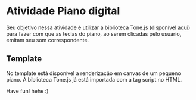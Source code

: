 # Atividade Piano digital

Seu objetivo nessa atividade é utilizar a biblioteca Tone.js (disponível [aqui](https://github.com/Tonejs/Tone.js/)) para fazer com que as teclas do piano, ao serem clicadas pelo usuário, emitam seu som correspondente.

## Template

No template está disponível a renderização em canvas de um pequeno piano. A biblioteca Tone.js já está importada com a tag script no HTML.

Have fun! hehe :)
